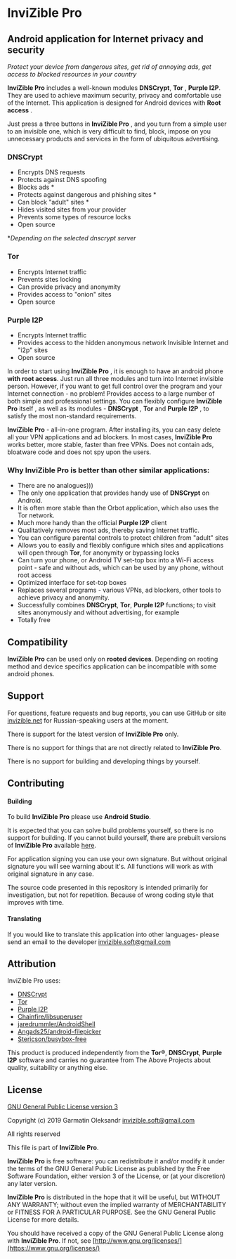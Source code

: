 # InviZible Pro

## Android application for Internet privacy and security

*Protect your device from dangerous sites, get rid of annoying ads, get access to blocked resources in your country*

**InviZible Pro** includes a well-known modules **DNSCrypt**, **Tor** , **Purple I2P**. 
They are used to achieve maximum security, privacy and comfortable use of the Internet. 
This application is designed for Android devices with **Root access** .

Just press a three buttons in **InviZible Pro** , and you turn from a simple user 
to an invisible one, which is very difficult to find, block, impose on you unnecessary products and 
services in the form of ubiquitous advertising.

### DNSCrypt
* Encrypts DNS requests
* Protects against DNS spoofing
* Blocks ads *
* Protects against dangerous and phishing sites *
* Can block "adult" sites *
* Hides visited sites from your provider
* Prevents some types of resource locks
* Open source

**Depending on the selected dnscrypt server*

### Tor
* Encrypts Internet traffic
* Prevents sites locking
* Can provide privacy and anonymity
* Provides access to "onion" sites
* Open source

### Purple I2P
* Encrypts Internet traffic
* Provides access to the hidden anonymous network Invisible Internet and "i2p" sites
* Open source

In order to start using **InviZible Pro** , it is enough to have an android phone **with root access**. 
Just run all three modules and turn into Internet invisible person. However, 
if you want to get full control over the program and your Internet connection - no problem! 
Provides access to a large number of both simple and professional settings. 
You can flexibly configure **InviZible Pro** itself , as well as its modules - **DNSCrypt** , 
**Tor** and **Purple I2P** , to satisfy the most non-standard requirements.

**InviZible Pro** - all-in-one program. After installing its, you can easy delete all your VPN applications and ad blockers.
 In most cases, **InviZible Pro** works better, more stable, faster than free VPNs.
 Does not contain ads, bloatware code and does not spy upon the users.
 
### Why InviZible Pro is better than other similar applications:
* There are no analogues)))
* The only one application that provides handy use of **DNSCrypt** on Android.
* It is often more stable than the Orbot application, which also uses the Tor network.
* Much more handy than the official **Purple I2P** client
* Qualitatively removes most ads, thereby saving Internet traffic.
* You can configure parental controls to protect children from "adult" sites
* Allows you to easily and flexibly configure which sites and applications will open through **Tor**,
 for anonymity or bypassing locks
* Can turn your phone, or Android TV set-top box into a Wi-Fi access point - safe and without ads,
 which can be used by any phone, without root access
* Optimized interface for set-top boxes
* Replaces several programs - various VPNs, ad blockers, other tools to achieve privacy and anonymity.
* Successfully combines **DNSCrypt**, **Tor**, **Purple I2P** functions; to visit sites anonymously and without advertising, for example
* Totally free

## Compatibility

**InviZible Pro** can be used only on **rooted devices**. 
Depending on rooting method and device specifics application can be incompatible with some android phones.

## Support

For questions, feature requests and bug reports, you can use GitHub or site [invizible.net](https://invizible.net/ru)
 for Russian-speaking users at the moment.

There is support for the latest version of **InviZible Pro** only.

There is no support for things that are not directly related to **InviZible Pro**.

There is no support for building and developing things by yourself.

## Contributing

#### Building

To build **InviZible Pro** please use **Android Studio**.

It is expected that you can solve build problems yourself, so there is no support for building. 
If you cannot build yourself, there are prebuilt versions of **InviZible Pro** available [here](https://invizible.net/ru/downloads).

For application signing you can use your own signature. But without original signature you will see warning about it's. 
All functions will work as with original signature in any case.

The source code presented in this repository is intended primarily for investigation, but not for repetition. Because of wrong coding style that improves with time.

#### Translating

If you would like to translate this application into other languages ​​- 
please send an email to the developer [invizible.soft@gmail.com](mailto:invizible.soft@gmail.com)

## Attribution

InviZible Pro uses:

* [DNSCrypt](https://github.com/jedisct1/dnscrypt-proxy)
* [Tor](https://www.torproject.org/)
* [Purple I2P](https://github.com/PurpleI2P/i2pd)
* [Chainfire/libsuperuser](https://github.com/Chainfire/libsuperuser)
* [jaredrummler/AndroidShell](https://github.com/jaredrummler/AndroidShell)
* [Angads25/android-filepicker](https://github.com/Angads25/android-filepicker)
* [Stericson/busybox-free](https://github.com/Stericson/busybox-free)

This product is produced independently from the **Tor®**, **DNSCrypt**, **Purple I2P** software 
and carries no guarantee from The Above Projects about quality, suitability or anything else.

## License

[GNU General Public License version 3](https://www.gnu.org/licenses/gpl-3.0.txt)

Copyright (c) 2019 Garmatin Oleksandr invizible.soft@gmail.com

All rights reserved

This file is part of **InviZible Pro**.

**InviZible Pro** is free software: you can redistribute it and/or modify it under the terms of the GNU General Public License as published by the Free Software Foundation, either version 3 of the License, or (at your discretion) any later version.

**InviZible Pro** is distributed in the hope that it will be useful, but WITHOUT ANY WARRANTY; without even the implied warranty of MERCHANTABILITY or FITNESS FOR A PARTICULAR PURPOSE. See the GNU General Public License for more details.

You should have received a copy of the GNU General Public License along with **InviZible Pro**. If not, see [http://www.gnu.org/licenses/](https://www.gnu.org/licenses/)


